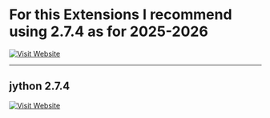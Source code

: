 # For this Extensions I recommend using 2.7.4 as for 2025-2026

[![Visit Website](https://img.shields.io/badge/jython-site-blue)](https://central.sonatype.com/artifact/org.python/jython-standalone/versions)

---
## jython 2.7.4

[![Visit Website](https://img.shields.io/badge/Download-site-blue)](https://central.sonatype.com/artifact/org.python/jython-standalone/2.7.4)

